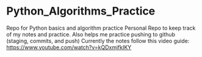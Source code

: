 # Python_Algorithms_Practice
Repo for Python basics and algorithm practice
Personal Repo to keep track of my notes and practice. 
Also helps me practice pushing to github (staging, commits, and push)
Currently the notes follow this video guide: https://www.youtube.com/watch?v=kQDxmjfkIKY
